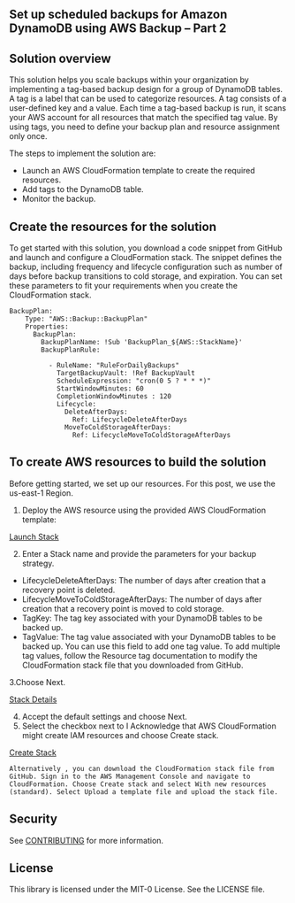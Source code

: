 ## Set up scheduled backups for Amazon DynamoDB using AWS Backup – Part 2

## Solution overview

This solution helps you scale backups within your organization by implementing a tag-based backup design for a group of DynamoDB tables. A tag is a label that can be used to categorize resources. A tag consists of a user-defined key and a value. Each time a tag-based backup is run, it scans your AWS account for all resources that match the specified tag value. By using tags, you need to define your backup plan and resource assignment only once.

The steps to implement the solution are:

 + Launch an AWS CloudFormation template to create the required resources.
 + Add tags to the DynamoDB table.
 + Monitor the backup.

## Create the resources for the solution

To get started with this solution, you download a code snippet from GitHub and launch and configure a CloudFormation stack. The snippet defines the backup, including frequency and lifecycle configuration such as number of days before backup transitions to cold storage, and expiration. You can set these parameters to fit your requirements when you create the CloudFormation stack.

```
BackupPlan:
    Type: "AWS::Backup::BackupPlan"
    Properties:
      BackupPlan:
        BackupPlanName: !Sub 'BackupPlan_${AWS::StackName}'
        BackupPlanRule:
          
          - RuleName: "RuleForDailyBackups"
            TargetBackupVault: !Ref BackupVault
            ScheduleExpression: "cron(0 5 ? * * *)"
            StartWindowMinutes: 60
            CompletionWindowMinutes : 120
            Lifecycle:
              DeleteAfterDays:
                Ref: LifecycleDeleteAfterDays
              MoveToColdStorageAfterDays:
                Ref: LifecycleMoveToColdStorageAfterDays

```

## To create AWS resources to build the solution

Before getting started, we set up our resources. For this post, we use the us-east-1 Region.

 1. Deploy the AWS resource using the provided AWS CloudFormation template:
	
[Launch Stack](https://console.aws.amazon.com/cloudformation/home?region=us-east-1#/stacks/create/template?stackName=tag-based-backup-stack&templateURL=https://aws-blogs-artifacts-public.s3.amazonaws.com/artifacts/DBBLOG-1898/aws_backup.yaml)
	
 2. Enter a Stack name and provide the parameters for your backup strategy.

   + LifecycleDeleteAfterDays: The number of days after creation that a recovery point is deleted.
   + LifecycleMoveToColdStorageAfterDays: The number of days after creation that a recovery point is moved to cold storage.
   + TagKey: The tag key associated with your DynamoDB tables to be backed up.
   + TagValue: The tag value associated with your DynamoDB tables to be backed up. You can use this field to add one tag value. To add multiple tag values, follow the Resource tag documentation to modify the CloudFormation stack file that you downloaded from GitHub.
   
   
 3.Choose Next.
   
[Stack Details](/image/dbblog-1898-image001.png)

 4. Accept the default settings and choose Next.
 5. Select the checkbox next to I Acknowledge that AWS CloudFormation might create IAM resources and choose Create stack.

[Create Stack](/image/dbblog-1898-image002.png)

    Alternatively , you can download the CloudFormation stack file from GitHub. Sign in to the AWS Management Console and navigate to CloudFormation. Choose Create stack and select With new resources (standard). Select Upload a template file and upload the stack file.


## Security

See [CONTRIBUTING](CONTRIBUTING.md#security-issue-notifications) for more information.

## License

This library is licensed under the MIT-0 License. See the LICENSE file.

